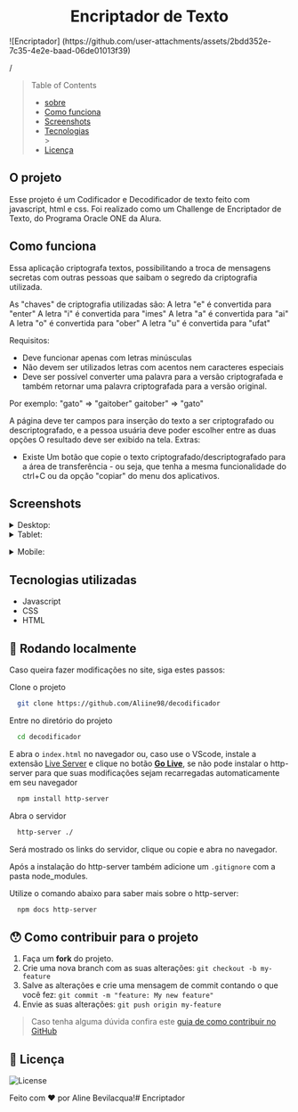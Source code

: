<h1 align="center"> Encriptador de Texto </h1>
![Encriptador] (https://github.com/user-attachments/assets/2bdd352e-7c35-4e2e-baad-06de01013f39)

/</div>
> Table of Contents
> <ul>
>   <li><a href="#o-projeto">sobre</a></li>
>   <li><a href="#-funcoes">Como funciona</a></li>
>   <li><a href="#-telas">Screenshots</a></li>
>   <li><a href="#-tecnologias">Tecnologias</a></li>
> >  <li><a href="#-licença">Licença</a>
> </ul>

## O projeto

Esse projeto é um Codificador e Decodificador de texto feito com javascript, html e css. 
Foi realizado como um Challenge de Encriptador de Texto, do Programa Oracle ONE da Alura.

## Como funciona

Essa aplicação criptografa textos, possibilitando a troca de mensagens secretas com outras pessoas que saibam o segredo da criptografia utilizada.

As "chaves" de criptografia utilizadas são:
A letra "e" é convertida para "enter"
A letra "i" é convertida para "imes"
A letra "a" é convertida para "ai"
A letra "o" é convertida para "ober"
A letra "u" é convertida para "ufat"

Requisitos:
- Deve funcionar apenas com letras minúsculas
- Não devem ser utilizados letras com acentos nem caracteres especiais
- Deve ser possível converter uma palavra para a versão criptografada e também retornar uma palavra criptografada para a versão original.

Por exemplo:
"gato" => "gaitober"
gaitober" => "gato"

A página deve ter campos para inserção do texto a ser criptografado ou descriptografado, e a pessoa usuária deve poder escolher entre as duas opções
O resultado deve ser exibido na tela.
Extras:
- Existe Um botão que copie o texto criptografado/descriptografado para a área de transferência - ou seja, que tenha a mesma funcionalidade do ctrl+C ou da opção "copiar" do menu dos aplicativos.

##  Screenshots

<details><summary>Desktop:</summary>
<img src="https://user-images.githubusercontent.com/90913523/191306451-f8232c67-6c01-4259-98c9-e5afbd459aab.png" width="900"></details>

<details><summary>Tablet:</summary>

<img src="https://user-images.githubusercontent.com/90913523/191306502-7a314618-cf0a-4622-956a-3594401f024c.png" width="600"></details>

<details><summary>Mobile:</summary>

<img src="https://user-images.githubusercontent.com/90913523/191306534-9dcff814-d996-4292-bbf0-a64f8117d258.png" height="1000" ></details>

## Tecnologias utilizadas

- Javascript
- CSS
- HTML


## 🚀 Rodando localmente

Caso queira fazer modificações no site, siga estes passos:

Clone o projeto

```bash
  git clone https://github.com/Aliine98/decodificador
```

Entre no diretório do projeto

```bash
  cd decodificador
```

E abra o <code>index.html</code> no navegador ou, caso use o VScode, instale a extensão [Live Server](https://marketplace.visualstudio.com/items?itemName=ritwickdey.LiveServer) e clique no botão <ins><strong>Go Live</strong></ins>, se não pode instalar o http-server para que suas modificações sejam recarregadas automaticamente em seu navegador

```bash
  npm install http-server
```
Abra o servidor

```bash
  http-server ./
```

Será mostrado os links do servidor, clique ou copie e abra no navegador.
<p>Após a instalação do http-server também adicione um <code>.gitignore</code> com a pasta node_modules.</p>

Utilize o comando abaixo para saber mais sobre o http-server:

```bash
  npm docs http-server
```

## 😯 Como contribuir para o projeto

1. Faça um **fork** do projeto.
2. Crie uma nova branch com as suas alterações: `git checkout -b my-feature`
3. Salve as alterações e crie uma mensagem de commit contando o que você fez: `git commit -m "feature: My new feature"`
4. Envie as suas alterações: `git push origin my-feature`
> Caso tenha alguma dúvida confira este [guia de como contribuir no GitHub](https://github.com/firstcontributions/first-contributions)

## 📝 Licença

![License](https://img.shields.io/github/license/Aliine98/decodificador?style=for-the-badge)

Feito com ❤️ por Aline Bevilacqua!﻿# Encriptador
